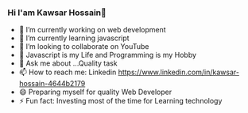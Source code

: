 ### Hi I'am Kawsar Hossain👋



- 🔭 I’m currently working on web development
- 🌱 I’m currently learning javascript 
- 👯 I’m looking to collaborate on YouTube
- 🤔 Javascript is my Life and Programming is my Hobby
- 💬 Ask me about ...Quality task
- 📫 How to reach me: Linkedin https://www.linkedin.com/in/kawsar-hossain-4644b2179
- 😄 Preparing myself for quality Web Developer
- ⚡ Fun fact: Investing most of the time for Learning technology

